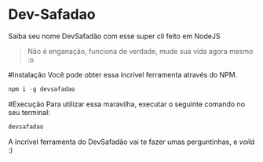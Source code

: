 # Dev-Safadao
Saiba seu nome DevSafadão com esse super cli feito em NodeJS

> Não é enganação, funciona de verdade, mude sua vida agora mesmo :o

#Instalação
Você pode obter essa incrível ferramenta através do NPM.
```js
npm i -g devsafadao
```

#Execução
Para utilizar essa maravilha, executar o seguinte comando no seu terminal:
```js
devsafadao
```
A incrível ferramenta do DevSafadão vai te fazer umas perguntinhas, e *voilá* :)
